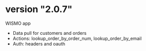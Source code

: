 # version "2.0.7"

WISMO app

- Data pull for customers and orders
- Actions: lookup_order_by_order_num, lookup_order_by_email
- Auth: headers and oauth
